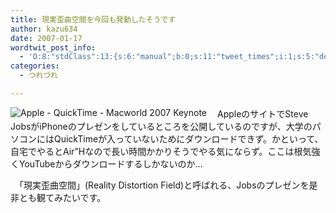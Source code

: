 ```yaml
---
title: 現実歪曲空間を今回も発動したそうです
author: kazu634
date: 2007-01-17
wordtwit_post_info:
  - 'O:8:"stdClass":13:{s:6:"manual";b:0;s:11:"tweet_times";i:1;s:5:"delay";i:0;s:7:"enabled";i:1;s:10:"separation";s:2:"60";s:7:"version";s:3:"3.7";s:14:"tweet_template";b:0;s:6:"status";i:2;s:6:"result";a:0:{}s:13:"tweet_counter";i:2;s:13:"tweet_log_ids";a:1:{i:0;i:2735;}s:9:"hash_tags";a:0:{}s:8:"accounts";a:1:{i:0;s:7:"kazu634";}}'
categories:
  - つれづれ

---
```

<div class="section">
<p>
<a href="http://events.apple.com.edgesuite.net/j47d52oo/event/" onclick="__gaTracker('send', 'event', 'outbound-article', 'http://events.apple.com.edgesuite.net/j47d52oo/event/', '');" target="_blank"><img align="left" alt="Apple - QuickTime - Macworld 2007 Keynote" src="http://img.simpleapi.net/small/http://events.apple.com.edgesuite.net/j47d52oo/event/" border="0" /></a>
</p>
  
<p>
    　AppleのサイトでSteve JobsがiPhoneのプレゼンをしているところを公開しているのですが、大学のパソコンにはQuickTimeが入っていないためにダウンロードできず。かといって、自宅でやるとAir&#8221;Hなので長い時間かかりそうでやる気にならず。ここは根気強くYouTubeからダウンロードするしかないのか…
</p>
  
<p>
    　「現実歪曲空間」(Reality Distortion Field)と呼ばれる、Jobsのプレゼンを是非とも観てみたいです。
</p>
</div>
